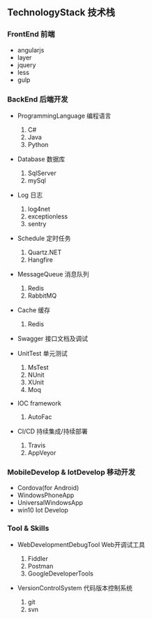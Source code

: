 ## TechnologyStack 技术栈
### FrontEnd 前端
- angularjs
- layer
- jquery
- less
- gulp

### BackEnd 后端开发
- ProgrammingLanguage 编程语言
    1. C#
    1. Java
    1. Python

- Database 数据库
    1. SqlServer
    1. mySql
    
- Log 日志
    1. log4net
    1. exceptionless
    1. sentry

- Schedule 定时任务
    1. Quartz.NET
    1. Hangfire

- MessageQueue 消息队列
    1. Redis
    1. RabbitMQ

- Cache 缓存
    1. Redis

- Swagger 接口文档及调试

- UnitTest 单元测试    
    1. MsTest
    1. NUnit
    1. XUnit
    1. Moq

- IOC framework 
    1. AutoFac

- CI/CD 持续集成/持续部署
    1. Travis
    1. AppVeyor

### MobileDevelop & IotDevelop 移动开发
- Cordova(for Android)
- WindowsPhoneApp
- UniversalWindowsApp
- win10 Iot Develop

### Tool & Skills
- WebDevelopmentDebugTool Web开调试工具
    1. Fiddler
    1. Postman
    1. GoogleDeveloperTools

- VersionControlSystem 代码版本控制系统
    1. git
    1. svn
